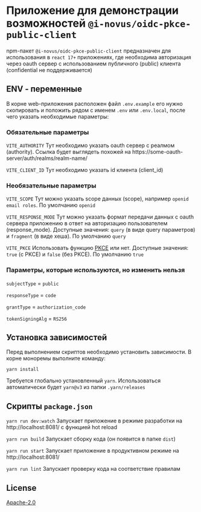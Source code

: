 # Приложение для демонстрации возможностей `@i-novus/oidc-pkce-public-client`  

npm-пакет `@i-novus/oidc-pkce-public-client` предназначен для использования в `react 17+`  приложениях, где необходима авторизация через oauth сервер с использованием публичного (public) клиента (confidential не поддерживается)   

## ENV - переменные

В корне web-приложения расположен файл `.env.example` его нужно скопировать и положить рядом с именем `.env` или `.env.local`, после чего указать необходимые параметры:


### Обязательные параметры

`VITE_AUTHORITY` Тут необходимо указать oauth сервер с реалмом (authority). Ссылка будет выглядеть похожей на https://some-oauth-server/auth/realms/realm-name/

`VITE_CLIENT_ID` Тут необходимо указать id клиента (client_id)


### Необязательные параметры

`VITE_SCOPE` Тут можно указать scope данных (scope), например `openid email roles`. По умолчанию `openid` 

`VITE_RESPONSE_MODE` Тут можно указать формат передачи данных с oauth сервера приложению в ответ на авторизацию пользователем (response_mode). Доступные значения: `query` (в виде query параметров) и `fragment` (в виде хеша). По умолчанию `query`

`VITE_PKCE` Использовать функцию [PKCE](https://oauth.net/2/pkce/) или нет. Доступные значения: `true` (с PKCE) и `false` (без PKCE). По умолчанию `true`


### Параметры, которые используются, но изменить нельзя

`subjectType` = `public`

`responseType` = `code`

`grantType` = `authorization_code`

`tokenSigningAlg` = `RS256`


## Установка зависимостей

Перед выполнением скриптов необходимо установить зависимости. В корне моноремы выполните команду:

```yarn install```

Требуется глобально установленный `yarn`. Использоваться автоматически будет `yarn@v3` из папки `.yarn/releases`


## Скрипты `package.json`

`yarn run dev:watch` Запускает приложение в режиме разработки на http://localhost:8081/ с функцией hot reload

`yarn run build` Запускает сборку кода (он появится в папке `dist`)

`yarn run start` Запускает приложение в продуктивном режиме на http://localhost:8081/

`yarn run lint` Запускает проверку кода на соответствие правилам


## License

[Apache-2.0](./LICENSE)
